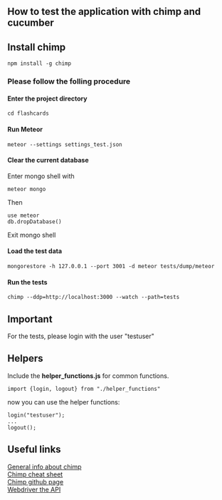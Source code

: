 ## How to test the application with chimp and cucumber

## Install chimp
	npm install -g chimp

### Please follow the folling procedure
#### Enter the project directory
    cd flashcards
#### Run Meteor
    meteor --settings settings_test.json
#### Clear the current database
Enter mongo shell with

    meteor mongo

Then

    use meteor
    db.dropDatabase()
Exit mongo shell
#### Load the test data
    mongorestore -h 127.0.0.1 --port 3001 -d meteor tests/dump/meteor
#### Run the tests
    chimp --ddp=http://localhost:3000 --watch --path=tests


## Important
For the tests, please login with the user "testuser"

## Helpers
Include the **helper_functions.js** for common functions.  

	import {login, logout} from "./helper_functions"  

now you can use the helper functions:  

	login("testuser");
	...
	logout();

## Useful links
[General info about chimp](https://chimp.readme.io/docs/introduction)  
[Chimp cheat sheet](https://chimp.readme.io/docs/cheat-sheet)  
[Chimp github page](https://github.com/xolvio/chimp)  
[Webdriver the API](http://webdriver.io/api.html)  
